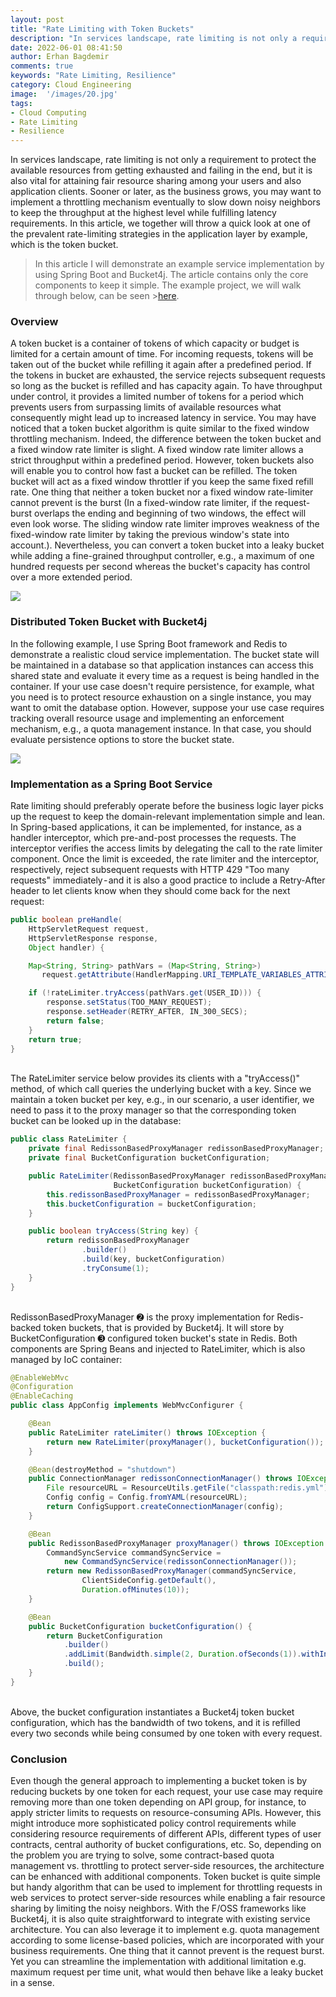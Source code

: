 ```yaml
---
layout: post
title: "Rate Limiting with Token Buckets"
description: "In services landscape, rate limiting is not only a requirement to protect the available resources from getting exhausted and failing in the end, but it is also vital for attaining fair resource sharing among your users and also application clients."
date: 2022-06-01 08:41:50
author: Erhan Bagdemir
comments: true
keywords: "Rate Limiting, Resilience"
category: Cloud Engineering
image:  '/images/20.jpg'
tags:
- Cloud Computing
- Rate Limiting
- Resilience
---
```


In services landscape, rate limiting is not only a requirement to protect the available resources from getting exhausted and failing in the end, but it is also vital for attaining fair resource sharing among your users and also application clients. Sooner or later, as the business grows, you may want to implement a throttling mechanism eventually to slow down noisy neighbors to keep the throughput at the highest level while fulfilling latency requirements. In this article, we together will throw a quick look at one of the prevalent rate-limiting strategies in the application layer by example, which is the token bucket.

> In this article I will demonstrate an example service implementation by using Spring Boot and Bucket4j. The article contains only the core components to keep it simple. The example project, we will walk through below, can be seen >[here](https://github.com/bagdemir/bucket4j-spring-redis-example).

### Overview

A token bucket is a container of tokens of which capacity or budget is limited for a certain amount of time. For incoming requests, tokens will be taken out of the bucket while refilling it again after a predefined period. If the tokens in bucket are exhausted, the service rejects subsequent requests so long as the bucket is refilled and has capacity again. To have throughput under control, it provides a limited number of tokens for a period which prevents users from surpassing limits of available resources what consequently might lead up to increased latency in service.
You may have noticed that a token bucket algorithm is quite similar to the fixed window throttling mechanism. Indeed, the difference between the token bucket and a fixed window rate limiter is slight. A fixed window rate limiter allows a strict throughput within a predefined period. However, token buckets also will enable you to control how fast a bucket can be refilled. The token bucket will act as a fixed window throttler if you keep the same fixed refill rate. One thing that neither a token bucket nor a fixed window rate-limiter cannot prevent is the burst (In a fixed-window rate limiter, if the request-burst overlaps the ending and beginning of two windows, the effect will even look worse. The sliding window rate limiter improves weakness of the fixed-window rate limiter by taking the previous window's state into account.). Nevertheless, you can convert a token bucket into a leaky bucket while adding a fine-grained throughput controller, e.g., a maximum of one hundred requests per second whereas the bucket's capacity has control over a more extended period.

<img src="/images/token_bucket.jpeg">

### Distributed Token Bucket with Bucket4j

In the following example, I use Spring Boot framework and Redis to demonstrate a realistic cloud service implementation. The bucket state will be maintained in a database so that application instances can access this shared state and evaluate it every time as a request is being handled in the container. If your use case doesn't require persistence, for example, what you need is to protect resource exhaustion on a single instance, you may want to omit the database option. However, suppose your use case requires tracking overall resource usage and implementing an enforcement mechanism, e.g., a quota 
management instance. In that case, you should evaluate persistence options to store the bucket state.

<img src="/images/token_bucket2.jpeg">

### Implementation as a Spring Boot Service

Rate limiting should preferably operate before the business logic layer picks up the request to keep the domain-relevant implementation simple and lean. In Spring-based applications, it can be implemented, for instance, as a handler interceptor, which pre-and-post processes the requests. The interceptor verifies the access limits by delegating the call to the rate limiter component. Once the limit is exceeded, the rate limiter and the interceptor, respectively, reject subsequent requests with HTTP 429 "Too many requests" immediately - and it is also a good practice to include a Retry-After header to let clients know when they should come back for the next request:

```java
public boolean preHandle(
    HttpServletRequest request,
    HttpServletResponse response,
    Object handler) {

    Map<String, String> pathVars = (Map<String, String>)
       request.getAttribute(HandlerMapping.URI_TEMPLATE_VARIABLES_ATTRIBUTE);

    if (!rateLimiter.tryAccess(pathVars.get(USER_ID))) {
        response.setStatus(TOO_MANY_REQUEST);
        response.setHeader(RETRY_AFTER, IN_300_SECS);
        return false;
    }
    return true;
}
```
<br/>
The RateLimiter service below provides its clients with a "tryAccess()" method, of which call queries the underlying bucket with a key. Since we maintain a token bucket per key, e.g., in our scenario, a user identifier, we need to pass it to the proxy manager so that the corresponding token bucket can be looked up in the database:

```java
public class RateLimiter {
    private final RedissonBasedProxyManager redissonBasedProxyManager;
    private final BucketConfiguration bucketConfiguration;

    public RateLimiter(RedissonBasedProxyManager redissonBasedProxyManager,
                       BucketConfiguration bucketConfiguration) {
        this.redissonBasedProxyManager = redissonBasedProxyManager;
        this.bucketConfiguration = bucketConfiguration;
    }

    public boolean tryAccess(String key) {
        return redissonBasedProxyManager
                .builder()
                .build(key, bucketConfiguration)
                .tryConsume(1);
    }
}
```
<br/>
RedissonBasedProxyManager ➋ is the proxy implementation for Redis-backed token buckets, that is provided by Bucket4j. It will store by BucketConfiguration ➌ configured token bucket's state in Redis. Both components are Spring Beans and injected to RateLimiter, which is also managed by IoC container:

```java
@EnableWebMvc
@Configuration
@EnableCaching
public class AppConfig implements WebMvcConfigurer {

    @Bean
    public RateLimiter rateLimiter() throws IOException {
        return new RateLimiter(proxyManager(), bucketConfiguration());
    }

    @Bean(destroyMethod = "shutdown")
    public ConnectionManager redissonConnectionManager() throws IOException {
        File resourceURL = ResourceUtils.getFile("classpath:redis.yml");
        Config config = Config.fromYAML(resourceURL);
        return ConfigSupport.createConnectionManager(config);
    }

    @Bean
    public RedissonBasedProxyManager proxyManager() throws IOException {
        CommandSyncService commandSyncService = 
            new CommandSyncService(redissonConnectionManager());
        return new RedissonBasedProxyManager(commandSyncService,
                ClientSideConfig.getDefault(),
                Duration.ofMinutes(10));
    }

    @Bean
    public BucketConfiguration bucketConfiguration() {
        return BucketConfiguration
            .builder()
            .addLimit(Bandwidth.simple(2, Duration.ofSeconds(1)).withInitialTokens(2))
            .build();
    }
}
```
<br/>
Above, the bucket configuration instantiates a Bucket4j token bucket configuration, which has the bandwidth of two tokens, and it is refilled every two seconds while being consumed by one token with every request.

### Conclusion

Even though the general approach to implementing a bucket token is by reducing buckets by one token for each request, your use case may require removing more than one token depending on API group, for instance, to apply stricter limits to requests on resource-consuming APIs. However, this might introduce more sophisticated policy control requirements while considering resource requirements of different APIs, different types of user contracts, central authority of bucket configurations, etc. So, depending on the problem you are trying to solve, some contract-based quota management vs. throttling to protect server-side resources, the architecture can be enhanced with additional components.
Token bucket is quite simple but handy algorithm that can be used to implement for throttling requests in web services to protect server-side resources while enabling a fair resource sharing by limiting the noisy neighbors. With the F/OSS frameworks like Bucket4j, it is also quite straightforward to integrate with existing service architecture. You can also leverage it to implement e.g. quota management according to some license-based policies, which are incorporated with your business requirements. One thing that it cannot prevent is the request burst. Yet you can streamline the implementation with additional limitation e.g. maximum request per time unit, what would then behave like a leaky bucket in a sense.